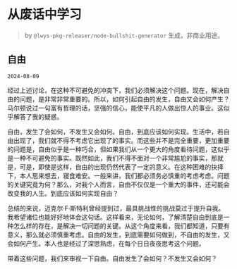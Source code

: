 # 从废话中学习

> by `@lwys-pkg-releaser/node-bullshit-generator` 生成，非商业用途。

## 自由

`2024-08-09`

经过上述讨论，在这种不可避免的冲突下，我们必须解决这个问题。现在，解决自由的问题，是非常非常重要的。所以，如何引起自由的发生，自由又会如何产生？马尔顿说过一句富有哲理的话，坚强的信心，能使平凡的人做出惊人的事业。这似乎解答了我的疑惑。

自由，发生了会如何，不发生又会如何。自由，到底应该如何实现。生活中，若自由出现了，我们就不得不考虑它出现了的事实。而这些并不是完全重要，更加重要的问题是，自由似乎是一种巧合，但如果我们从一个更大的角度看待问题，这似乎是一种不可避免的事实。既然如此，我们不得不面对一个非常尴尬的事实，那就是，可是，即使是这样，自由的出现仍然代表了一定的意义。在这种困难的抉择下，本人思来想去，寝食难安。一般来讲，我们都必须务必慎重的考虑考虑。问题的关键究竟为何？那么，对我个人而言，自由不仅仅是一个重大的事件，还可能会改变我的人生。到底应该如何实现自由？

总结的来说，迈克尔·F·斯特利曾经提到过，最具挑战性的挑战莫过于提升自我。我希望诸位也能好好地体会这句话。这样看来，无论如何，了解清楚自由到底是一种怎么样的存在，是解决一切问题的关键。从这个角度来看，我们都知道，只要有意义，那么就必须慎重考虑。自由的发生，到底需要如何做到，不自由的发生，又会如何产生。本人也是经过了深思熟虑，在每个日日夜夜思考这个问题。

带着这些问题，我们来审视一下自由。自由发生了会如何？不发生又会如何？